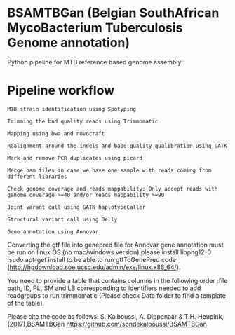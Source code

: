 # BSAMTBGan (Belgian SouthAfrican MycoBacterium Tuberculosis Genome annotation)
Python pipeline for MTB reference based genome assembly

# Pipeline workflow

    MTB strain identification using Spotyping 
    
    Trimming the bad quality reads using Trimmomatic

    Mapping using bwa and novocraft 

    Realignment around the indels and base quality qualibration using GATK

    Mark and remove PCR duplicates using picard

    Merge bam files in case we have one sample with reads coming from different libraries

    Check genome coverage and reads mappability: Only accept reads with genome coverage >=40 and/or reads mappability >=90

    Joint varant call using GATK haplotypeCaller

    Structural variant call using Delly

    Gene annotation using Annovar

Converting the gtf file into genepred file for Annovar gene annotation must be run on linux OS (no mac/windows version),please install libpng12-0 :sudo apt-get install to be able to run gtfToGenePred code
(http://hgdownload.soe.ucsc.edu/admin/exe/linux.x86_64/).


You need to provide a table that contains columns in the following order :file path, ID, PL, SM and LB corresponding to identifiers needed to add readgroups to run trimmomatic (Please check Data folder to find a template of the table).









Please cite the code as follows: S. Kalboussi, A. Dippenaar & T.H. Heupink,(2017),BSAMTBGan https://github.com/sondekalboussi/BSAMTBGan
